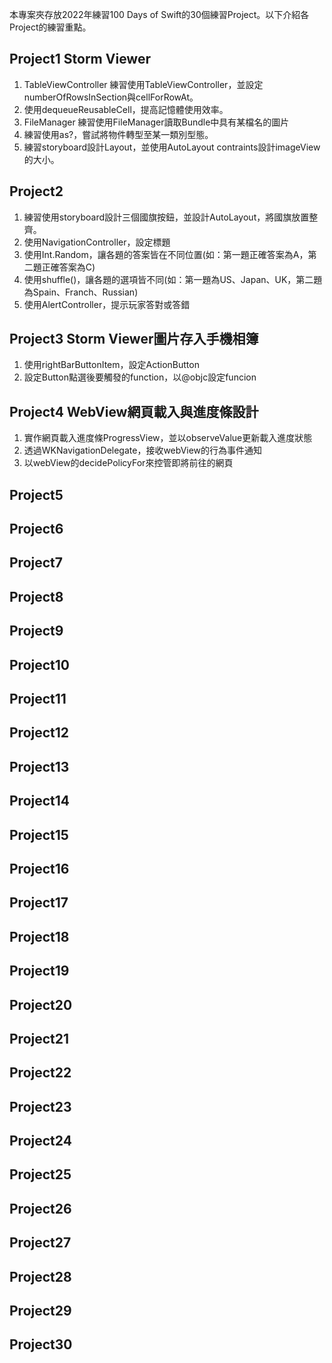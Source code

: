 本專案夾存放2022年練習100 Days of Swift的30個練習Project。以下介紹各Project的練習重點。

## Project1 Storm Viewer
1. TableViewController 練習使用TableViewController，並設定numberOfRowsInSection與cellForRowAt。
2. 使用dequeueReusableCell，提高記憶體使用效率。
3. FileManager 練習使用FileManager讀取Bundle中具有某檔名的圖片
4. 練習使用as?，嘗試將物件轉型至某一類別型態。
5. 練習storyboard設計Layout，並使用AutoLayout contraints設計imageView的大小。

## Project2
1. 練習使用storyboard設計三個國旗按鈕，並設計AutoLayout，將國旗放置整齊。
2. 使用NavigationController，設定標題
3. 使用Int.Random，讓各題的答案皆在不同位置(如：第一題正確答案為A，第二題正確答案為C)
4. 使用shuffle()，讓各題的選項皆不同(如：第一題為US、Japan、UK，第二題為Spain、Franch、Russian)
5. 使用AlertController，提示玩家答對或答錯

## Project3 Storm Viewer圖片存入手機相簿
1. 使用rightBarButtonItem，設定ActionButton
2. 設定Button點選後要觸發的function，以@objc設定funcion

## Project4 WebView網頁載入與進度條設計
1. 實作網頁載入進度條ProgressView，並以observeValue更新載入進度狀態
2. 透過WKNavigationDelegate，接收webView的行為事件通知
3. 以webView的decidePolicyFor來控管即將前往的網頁

## Project5

## Project6
## Project7
## Project8
## Project9
## Project10
## Project11
## Project12
## Project13
## Project14
## Project15
## Project16
## Project17
## Project18
## Project19
## Project20
## Project21
## Project22
## Project23
## Project24
## Project25
## Project26
## Project27
## Project28
## Project29
## Project30
